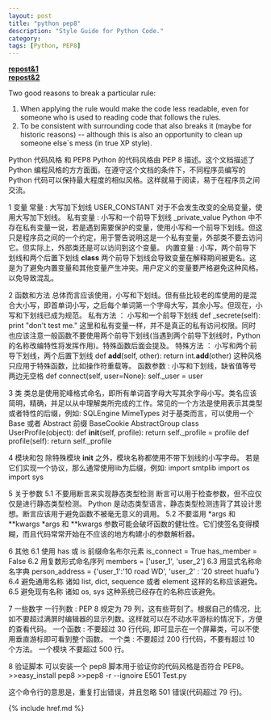 ```yaml
---
layout: post
title: "python pep8"
description: "Style Guide for Python Code."
category: 
tags: [Python, PEP8]
---
```


__[repost&1](http://www.python.org/dev/peps/pep-0008/)__  
__[repost&2](http://www.blogjava.net/lincode/archive/2011/02/02/343859.html)__  

Two good reasons to break a particular rule:  
1. When applying the rule would make the code less readable, even for someone who is used to reading code that follows the rules.
2. To be consistent with surrounding code that also breaks it (maybe for historic reasons) -- although this is also an opportunity to clean up someone else`s mess (in true XP style).


Python 代码风格 和 PEP8 
Python 的代码风格由 PEP 8 描述。这个文档描述了 Python 编程风格的方方面面。在遵守这个文档的条件下，不同程序员编写的 Python 代码可以保持最大程度的相似风格。这样就易于阅读，易于在程序员之间交流。 

1 变量 
常量 : 大写加下划线 
    USER_CONSTANT 
对于不会发生改变的全局变量，使用大写加下划线。 
私有变量 : 小写和一个前导下划线 
    _private_value 
Python 中不存在私有变量一说，若是遇到需要保护的变量，使用小写和一个前导下划线。但这只是程序员之间的一个约定，用于警告说明这是一个私有变量，外部类不要去访问它。但实际上，外部类还是可以访问到这个变量。 
内置变量 : 小写，两个前导下划线和两个后置下划线 
    __class__ 
两个前导下划线会导致变量在解释期间被更名。这是为了避免内置变量和其他变量产生冲突。用户定义的变量要严格避免这种风格。以免导致混乱。 

2 函数和方法 
总体而言应该使用，小写和下划线。但有些比较老的库使用的是混合大小写，即首单词小写，之后每个单词第一个字母大写，其余小写。但现在，小写和下划线已成为规范。 
私有方法 ： 小写和一个前导下划线 
    def _secrete(self): 
        print "don't test me." 
这里和私有变量一样，并不是真正的私有访问权限。同时也应该注意一般函数不要使用两个前导下划线(当遇到两个前导下划线时，Python 的名称改编特性将发挥作用)。特殊函数后面会提及。 
特殊方法 ： 小写和两个前导下划线，两个后置下划线 
    def __add__(self, other): 
        return int.__add__(other) 
这种风格只应用于特殊函数，比如操作符重载等。 
函数参数 : 小写和下划线，缺省值等号两边无空格 
    def connect(self, user=None): 
        self._user = user 

3 类 
类总是使用驼峰格式命名，即所有单词首字母大写其余字母小写。类名应该简明，精确，并足以从中理解类所完成的工作。常见的一个方法是使用表示其类型或者特性的后缀，例如: 
    SQLEngine 
    MimeTypes 
对于基类而言，可以使用一个 Base 或者 Abstract 前缀 
    BaseCookie 
    AbstractGroup 
    class UserProfile(object): 
        def __init__(self, profile): 
            return self._profile = profile 
        def profile(self): 
            return self._profile 

4 模块和包 
除特殊模块 __init__ 之外，模块名称都使用不带下划线的小写字母。 
若是它们实现一个协议，那么通常使用lib为后缀，例如: 
    import smtplib 
    import os 
    import sys 

5 关于参数 
5.1 不要用断言来实现静态类型检测 
断言可以用于检查参数，但不应仅仅是进行静态类型检测。 Python 是动态类型语言，静态类型检测违背了其设计思想。断言应该用于避免函数不被毫无意义的调用。 
5.2 不要滥用 *args 和 **kwargs 
*args 和 **kwargs 参数可能会破坏函数的健壮性。它们使签名变得模糊，而且代码常常开始在不应该的地方构建小的参数解析器。 

6 其他 
6.1 使用 has 或 is 前缀命名布尔元素 
    is_connect = True 
    has_member = False 
6.2 用复数形式命名序列 
    members = ['user_1', 'user_2'] 
6.3 用显式名称命名字典 
    person_address = {'user_1':'10 road WD', 'user_2' : '20 street huafu'} 
6.4 避免通用名称 
诸如 list, dict, sequence 或者 element 这样的名称应该避免。 
6.5 避免现有名称 
诸如 os, sys 这种系统已经存在的名称应该避免。 

7 一些数字 
一行列数 : PEP 8 规定为 79 列，这有些苛刻了。根据自己的情况，比如不要超过满屏时编辑器的显示列数。这样就可以在不动水平游标的情况下，方便的查看代码。 
一个函数 : 不要超过 30 行代码, 即可显示在一个屏幕类，可以不使用垂直游标即可看到整个函数。 
一个类 : 不要超过 200 行代码，不要有超过 10 个方法。 
一个模块 不要超过 500 行。 

8 验证脚本 
可以安装一个 pep8 脚本用于验证你的代码风格是否符合 PEP8。 
    >>easy_install pep8 
    >>pep8 -r --ignoire E501 Test.py 

这个命令行的意思是，重复打出错误，并且忽略 501 错误(代码超过 79 行)。

{% include href.md %}
